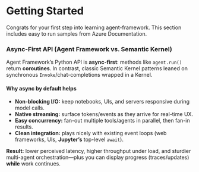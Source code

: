 # Getting Started

Congrats for your first step into learning agent-framework. 
This section includes easy to run samples from Azure Documentation.

### Async-First API (Agent Framework vs. Semantic Kernel)

Agent Framework’s Python API is **async-first**: methods like `agent.run()` return **coroutines**. In contrast, classic Semantic Kernel patterns leaned on synchronous `Invoke`/chat-completions wrapped in a Kernel.

#### Why async by default helps
- **Non-blocking I/O:** keep notebooks, UIs, and servers responsive during model calls.  
- **Native streaming:** surface tokens/events as they arrive for real-time UX.  
- **Easy concurrency:** fan-out multiple tools/agents in parallel, then fan-in results.  
- **Clean integration:** plays nicely with existing event loops (web frameworks, UIs, **Jupyter’s** top-level `await`).  

**Result:** lower perceived latency, higher throughput under load, and sturdier multi-agent orchestration—plus you can display progress (traces/updates) **while** work continues.


